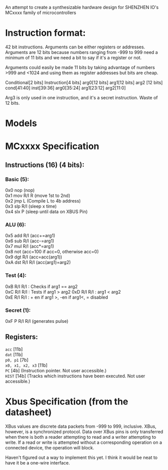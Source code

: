 An attempt to create a synthesizable hardware design for SHENZHEN IO's MCxxxx family of microcontrollers

# Instruction format:
42 bit instructions. Arguments can be either registers or addresses. Arguments are 12 bits because numbers ranging from -999 to 999 need a minimum of 11 bits and we need a bit to say if it's a register or not.

Arguments could easily be made 11 bits by taking advantage of numbers >999 and <1024 and using them as register addresses but bits are cheap.

Conditional[2 bits] Instruction[4 bits] arg0[12 bits] arg1[12 bits] arg2 [12 bits]
cond[41:40] inst[39:36] arg0[35:24] arg1[23:12] arg2[11:0]

Arg3 is only used in one instruction, and it's a secret instruction. Waste of 12 bits.

# Models

# MCxxxx Specification
## Instructions (16) (4 bits):
### Basic (5):
0x0 nop 		(nop)  
0x1 mov R/I R	(move 1st to 2nd)  
0x2 jmp L		(Compile L to 4b address)  
0x3 slp R/I	(sleep x time)  
0x4 slx P		(sleep until data on XBUS Pin)  
### ALU (6):
0x5 add R/I		(acc+=arg1)  
0x6 sub R/I		(acc-=arg1)  
0x7 mul R/I		(acc*=arg1)  
0x8 not			(acc=100 if acc=0, otherwise acc=0)  
0x9 dgt R/I		(acc=acc(arg1))  
0xA dst R/I R/I	(acc(arg1)=arg2)  
### Test (4):
0xB R/I R/I	: Checks if arg1 == arg2  
0xC R/I R/I	: Tests if arg1 > arg2 
0xD R/I R/I : arg1 < arg2  
0xE R/I R/I : + en if arg1 >, -en if arg1<, = disabled  
### Secret (1):  
0xF P R/I R/I (generates pulse)  

## Registers:
`acc` [11b]  
`dat` [11b]  
`p0, p1` [7b]  
`x0, x1, x2, x3` [11b]  
`PC` [4b] (Instruction pointer. Not user accessible.)  
`HIST` [14b] (Tracks which instructions have been executed. Not user accessible.)  

# Xbus Specification (from the datasheet)
XBus values are discrete data packets from -999 to 999, inclusive. XBus, however, is a synchronized protocol. Data over XBus pins is only transferred when there is both a reader attempting to read and a writer attempting to write. If a read or write is attempted without a corresponding operation on a connected device, the operation will block.

Haven't figured out a way to implement this yet. I think it would be neat to have it be a one-wire interface.

